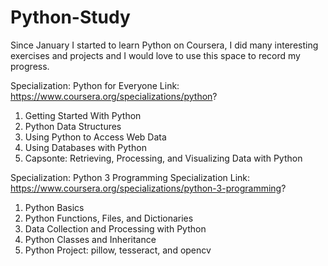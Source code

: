 # Python-Study

Since January I started to learn Python on Coursera, I did many interesting exercises and projects and I would love to use this space to record my progress.

Specialization: Python for Everyone
Link: https://www.coursera.org/specializations/python? 
1. Getting Started With Python
2. Python Data Structures
3. Using Python to Access Web Data
4. Using Databases with Python
5. Capsonte: Retrieving, Processing, and Visualizing Data with Python

Specialization: Python 3 Programming Specialization
Link: https://www.coursera.org/specializations/python-3-programming?
1. Python Basics
2. Python Functions, Files, and Dictionaries
3. Data Collection and Processing with Python
4. Python Classes and Inheritance
5. Python Project: pillow, tesseract, and opencv
